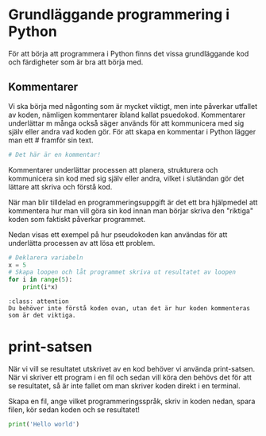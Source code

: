 # Grundläggande programmering i Python

För att börja att programmera i Python finns det vissa grundläggande kod och färdigheter som är bra att börja med.

## Kommentarer
Vi ska börja med någonting som är mycket viktigt, men inte påverkar utfallet av koden, nämligen kommentarer ibland kallat psuedokod. Kommentarer underlättar  m många också säger används för att kommunicera med sig själv eller andra vad koden gör. För att skapa en kommentar i Python lägger man ett # framför sin text.

```python
# Det här är en kommentar!
```

Kommentarer underlättar processen att planera, strukturera och kommunicera sin kod med sig själv eller andra, vilket i slutändan gör det lättare att skriva och förstå kod.

När man blir tilldelad en programmeringsuppgift är det ett bra hjälpmedel att kommentera hur man vill göra sin kod innan man börjar skriva den "riktiga" koden som faktiskt påverkar programmet.

Nedan visas ett exempel på hur pseudokoden kan användas för att underlätta processen av att lösa ett problem. 

```python
# Deklarera variabeln
x = 5
# Skapa loopen och låt programmet skriva ut resultatet av loopen
for i in range(5):
    print(i*x)
```
```{admonition} Programmering 1
:class: attention
Du behöver inte förstå koden ovan, utan det är hur koden kommenteras som är det viktiga.
```
# print-satsen
När vi vill se resultatet utskrivet av en kod behöver vi använda print-satsen. När vi skriver ett program i en fil och sedan vill köra den behövs det för att se resultatet, så är inte fallet om man skriver koden direkt i en terminal.

Skapa en fil, ange vilket programmeringsspråk, skriv in koden nedan, spara filen, kör sedan koden och se resultatet!

```python
print('Hello world')
```
